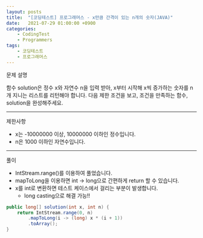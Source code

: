 ```yaml
---
layout: posts
title:  "[코딩테스트] 프로그래머스 - x만큼 간격이 있는 n개의 숫자(JAVA)"
date:   2021-07-29 01:00:00 +0900
categories: 
    - CodingTest 
    - Programmers
tags: 
    - 코딩테스트
    - 프로그래머스
---
```

문제 설명

함수 solution은 정수 x와 자연수 n을 입력 받아, x부터 시작해 x씩 증가하는 숫자를 n개 지니는 리스트를 리턴해야 합니다. 
다음 제한 조건을 보고, 조건을 만족하는 함수, solution을 완성해주세요.

---

제한사항
- x는 -10000000 이상, 10000000 이하인 정수입니다.
- n은 1000 이하인 자연수입니다.

---

풀이 
- IntStream.range()를 이용하여 풀었습니다.
- mapToLong을 이용하면 int -> long으로 간편하게 return 할 수 있습니다.
- x를 int로 변환하면 테스트 케이스에서 걸리는 부분이 발생합니다.
  - long casting으로 해결 가능!!


```java
public long[] solution(int x, int n) {
    return IntStream.range(0, n)
        .mapToLong(i -> (long) x * (i + 1))
        .toArray();
}
```